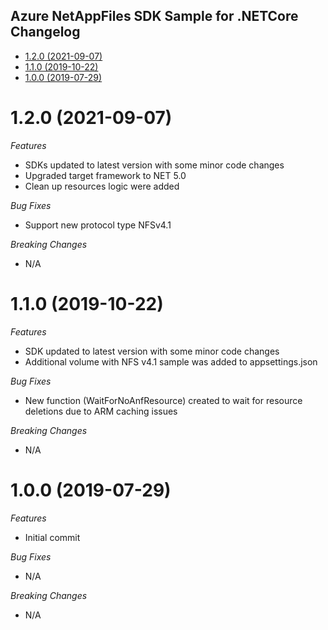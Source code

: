 ## Azure NetAppFiles SDK Sample for .NETCore Changelog

* [1.2.0 (2021-09-07)](#1.2.0 (2021-09-07))
* [1.1.0 (2019-10-22)](#1.1.0 (2019-10-22))
* [1.0.0 (2019-07-29)](#1.0.0 (2019-07-29))

# 1.2.0 (2021-09-07)
*Features*
* SDKs updated to latest version with some minor code changes
* Upgraded target framework to NET 5.0 
* Clean up resources logic were added

*Bug Fixes*
* Support new protocol type NFSv4.1 

*Breaking Changes*
* N/A

# 1.1.0 (2019-10-22)
*Features*
* SDK updated to latest version with some minor code changes
* Additional volume with NFS v4.1 sample was added to appsettings.json

*Bug Fixes*
* New function (WaitForNoAnfResource) created to wait for resource deletions due to ARM caching issues

*Breaking Changes*
* N/A


# 1.0.0 (2019-07-29)
*Features*
* Initial commit

*Bug Fixes*
* N/A

*Breaking Changes*
* N/A
